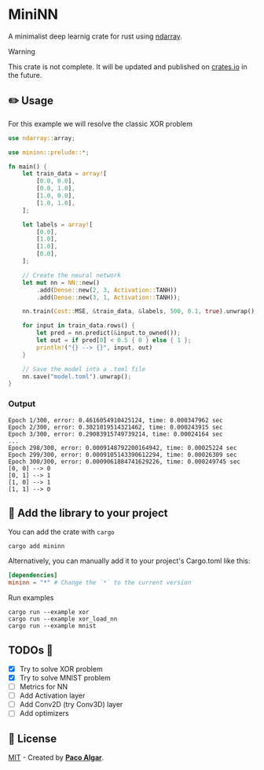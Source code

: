 # MiniNN

A minimalist deep learnig crate for rust using [ndarray](https://docs.rs/ndarray/latest/ndarray/).

> [!WARNING]
> This crate is not complete. It will be updated and published on [crates.io](https://crates.io/) in the future.

## ✏️ Usage

For this example we will resolve the classic XOR problem

```rust
use ndarray::array;

use mininn::prelude::*;

fn main() {
    let train_data = array![
        [0.0, 0.0],
        [0.0, 1.0],
        [1.0, 0.0],
        [1.0, 1.0],
    ];

    let labels = array![
        [0.0],
        [1.0],
        [1.0],
        [0.0],
    ];

    // Create the neural network
    let mut nn = NN::new()
        .add(Dense::new(2, 3, Activation::TANH))
        .add(Dense::new(3, 1, Activation::TANH));

    nn.train(Cost::MSE, &train_data, &labels, 500, 0.1, true).unwrap();

    for input in train_data.rows() {
        let pred = nn.predict(&input.to_owned());
        let out = if pred[0] < 0.5 { 0 } else { 1 };
        println!("{} --> {}", input, out)
    }

    // Save the model into a .toml file
    nn.save("model.toml").unwrap();
}
```

### Output

```terminal
Epoch 1/300, error: 0.4616054910425124, time: 0.000347962 sec
Epoch 2/300, error: 0.3021019514321462, time: 0.000243915 sec
Epoch 3/300, error: 0.29083915749739214, time: 0.00024164 sec
...
Epoch 298/300, error: 0.0009148792200164942, time: 0.00025224 sec
Epoch 299/300, error: 0.0009105143390612294, time: 0.00026309 sec
Epoch 300/300, error: 0.0009061884741629226, time: 0.000249745 sec
[0, 0] --> 0
[0, 1] --> 1
[1, 0] --> 1
[1, 1] --> 0
```

## 📖 Add the library to your project

You can add the crate with `cargo`

```terminal
cargo add mininn
```

Alternatively, you can manually add it to your project's Cargo.toml like this:

```toml
[dependencies]
mininn = "*" # Change the `*` to the current version
```

<!-- ## 💻 Contributing

If you want to add new features to the libray, you need to follow this steps.

Clone this repository

```terminal
git clone https://github.com/Pacatro/mininn.git
cd mininn
```
``` -->

Run examples

```terminal
cargo run --example xor
cargo run --example xor_load_nn
cargo run --example mnist
```

## TODOs 🏁

- [x] Try to solve XOR problem
- [x] Try to solve MNIST problem
- [ ] Metrics for NN
- [ ] Add Activation layer
- [ ] Add Conv2D (try Conv3D) layer
- [ ] Add optimizers

## 🔑 License

[MIT](https://opensource.org/license/mit/) - Created by [**Paco Algar**](https://github.com/Pacatro).
